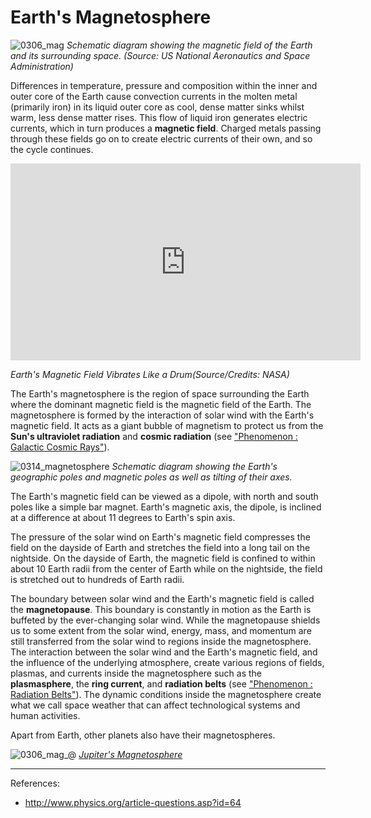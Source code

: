 # Earth's Magnetosphere

![0306_mag](./static/magnetosphere_en.png)
*Schematic diagram showing the magnetic field of the Earth and its surrounding space. (Source: US National Aeronautics and Space Administration)*

Differences in temperature, pressure and composition within the inner and outer core of the Earth cause convection currents in the molten metal (primarily iron) in its liquid outer core as cool, dense matter sinks whilst warm, less dense matter rises.  This flow of liquid iron generates electric currents, which in turn produces a **magnetic field**.  Charged metals passing through these fields go on to create electric currents of their own, and so the cycle continues. 

<iframe width="560" height="315" src="https://www.youtube.com/embed/iVSD9x598jw" frameborder="0" allow="accelerometer; autoplay; encrypted-media; gyroscope; picture-in-picture" allowfullscreen></iframe>

*Earth's Magnetic Field Vibrates Like a Drum(Source/Credits: NASA)*

The Earth's magnetosphere is the region of space surrounding the Earth where the dominant magnetic field is the magnetic field of the Earth. The magnetosphere is formed by the interaction of solar wind with the Earth's magnetic field.  It acts as a giant bubble of magnetism to protect us from the **Sun's ultraviolet radiation** and **cosmic radiation** (see <a href="#/en/section/phenomena/galactic-cosmic-rays">"Phenomenon : Galactic Cosmic Rays"</a>).

![0314_magnetosphere](./static/earth_mag_en.png)
*Schematic diagram showing the Earth's geographic poles and magnetic poles as well as tilting of their axes.*

The Earth's magnetic field can be viewed as a dipole, with north and south poles like a simple bar magnet. Earth's magnetic axis, the dipole, is inclined at a difference at about 11 degrees to Earth's spin axis. 

The pressure of the solar wind on Earth's magnetic field compresses the field on the dayside of Earth and stretches the field into a long tail on the nightside. On the dayside of Earth, the magnetic field is confined to within about 10 Earth radii from the center of Earth while on the nightside, the field is stretched out to hundreds of Earth radii.

The boundary between solar wind and the Earth's magnetic field is called the **magnetopause**. This boundary is constantly in motion as the Earth is buffeted by the ever-changing solar wind. While the magnetopause shields us to some extent from the solar wind, energy, mass, and momentum are still transferred from the solar wind to regions inside the magnetosphere. The interaction between the solar wind and the Earth's magnetic field, and the influence of the underlying atmosphere, create various regions of fields, plasmas, and currents inside the magnetosphere such as the **plasmasphere**, the **ring current**, and **radiation belts** (see <a href="#/en/section/phenomena/radiation-belt">"Phenomenon : Radiation Belts"</a>). The dynamic conditions inside the magnetosphere create what we call space weather that can affect technological systems and human activities.

Apart from Earth, other planets also have their magnetospheres.

![0306_mag_@](./static/0306_mag_@.jpg)
*[Jupiter's Magnetosphere](http://planetaryexploration-net.planetpatriot.net/jupiter/io/jupiter%27s_magnetosphere.html)*

---

References:

- http://www.physics.org/article-questions.asp?id=64
